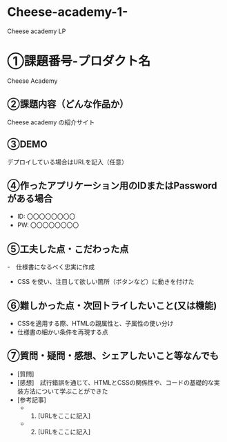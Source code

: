 # Cheese-academy-1-
Cheese academy LP
# ①課題番号-プロダクト名

Cheese Academy

## ②課題内容（どんな作品か）

Cheese academy の紹介サイト

## ③DEMO

デプロイしている場合はURLを記入（任意）

## ④作ったアプリケーション用のIDまたはPasswordがある場合

- ID: 〇〇〇〇〇〇〇〇
- PW: 〇〇〇〇〇〇〇〇

## ⑤工夫した点・こだわった点

-　仕様書になるべく忠実に作成
- CSS を使い、注目して欲しい箇所（ボタンなど）に動きを付けた
  
## ⑥難しかった点・次回トライしたいこと(又は機能)

- CSSを適用する際、HTMLの親属性と、子属性の使い分け
- 仕様書の細かい条件を再現する点

## ⑦質問・疑問・感想、シェアしたいこと等なんでも

- [質問]
- [感想]　試行錯誤を通じて、HTMLとCSSの関係性や、コードの基礎的な実装方法について学ぶことができた
- [参考記事]
  - 1. [URLをここに記入]
  - 2. [URLをここに記入]

